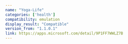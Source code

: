 ```yaml
---
name: "Yoga-Life"
categories: ['health']
compatibility: emulation
display_result: "Compatible"
version_from: "1.1.0.1"
link: https://apps.microsoft.com/detail/9P1FF7WWLZ7B
---
```

